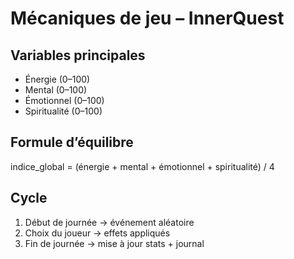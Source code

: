# Mécaniques de jeu – InnerQuest

## Variables principales

- Énergie (0–100)
- Mental (0–100)
- Émotionnel (0–100)
- Spiritualité (0–100)

## Formule d’équilibre

indice_global = (énergie + mental + émotionnel + spiritualité) / 4

## Cycle

1. Début de journée → événement aléatoire
2. Choix du joueur → effets appliqués
3. Fin de journée → mise à jour stats + journal
